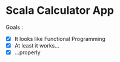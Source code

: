 # Scala Calculator App #

    

Goals : 
- [x] It looks like Functional Programming 
- [x] At least it works...
- [x] ...properly 